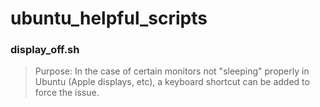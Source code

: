 ubuntu_helpful_scripts
======================

### display_off.sh
> Purpose: In the case of certain monitors not "sleeping" properly in Ubuntu (Apple displays, etc), a keyboard shortcut can be added to force the issue.
